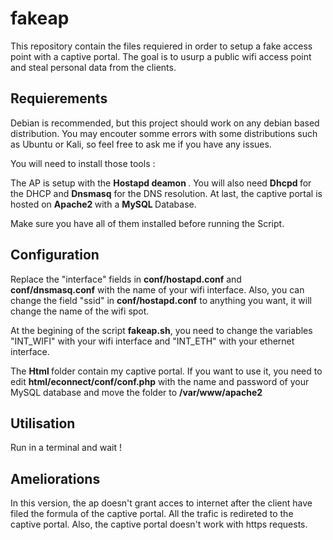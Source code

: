 # fakeap

This repository contain the files requiered in order to setup a fake access point with a captive portal. The goal is to usurp a public wifi access point and steal personal data from the clients.

<h2> Requierements </h2>

Debian is recommended, but this project should work on any debian based distribution. You may encouter somme errors with some distributions such as Ubuntu or Kali, so feel free to ask me if you have any issues.

You will need to install those tools :

The AP is setup with the <b> Hostapd deamon </b>.
You will also need <b> Dhcpd </b> for the DHCP and <b>Dnsmasq</b> for the DNS resolution.
At last, the captive portal is hosted on <b> Apache2 </b> with a <b>MySQL </b>Database.

Make sure you have all of them installed before running the Script.

<h2> Configuration </h2>

Replace the "interface" fields in <b>conf/hostapd.conf</b> and <b>conf/dnsmasq.conf</b> with the name of your wifi interface.
Also, you can change the field "ssid" in <b>conf/hostapd.conf</b> to anything you want, it will change the name of the wifi spot.

At the begining of the script <b>fakeap.sh</b>, you need to change the variables "INT_WIFI" with your wifi interface and "INT_ETH" with your ethernet interface.

The <b>Html </b> folder contain my captive portal. If you want to use it, you need to edit <b>html/econnect/conf/conf.php</b> with the name and password of your MySQL database and move the folder to <b> /var/www/apache2 </b>

<h2> Utilisation </h2>

Run in a terminal and wait !

<h2> Ameliorations </h2>
In this version, the ap doesn't grant acces to internet after the client have filed the formula of the captive portal. All the trafic is redireted to the captive portal.
Also, the captive portal doesn't work with https requests.
